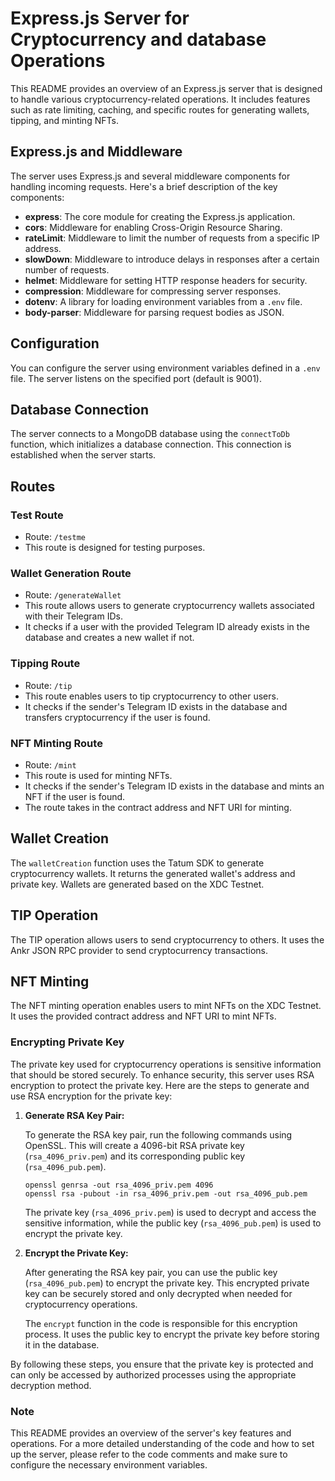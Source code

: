# Express.js Server for Cryptocurrency and database Operations

This README provides an overview of an Express.js server that is designed to handle various cryptocurrency-related operations. It includes features such as rate limiting, caching, and specific routes for generating wallets, tipping, and minting NFTs.

## Express.js and Middleware

The server uses Express.js and several middleware components for handling incoming requests. Here's a brief description of the key components:

- **express**: The core module for creating the Express.js application.
- **cors**: Middleware for enabling Cross-Origin Resource Sharing.
- **rateLimit**: Middleware to limit the number of requests from a specific IP address.
- **slowDown**: Middleware to introduce delays in responses after a certain number of requests.
- **helmet**: Middleware for setting HTTP response headers for security.
- **compression**: Middleware for compressing server responses.
- **dotenv**: A library for loading environment variables from a `.env` file.
- **body-parser**: Middleware for parsing request bodies as JSON.

## Configuration

You can configure the server using environment variables defined in a `.env` file. The server listens on the specified port (default is 9001).

## Database Connection

The server connects to a MongoDB database using the `connectToDb` function, which initializes a database connection. This connection is established when the server starts.

## Routes

### Test Route

- Route: `/testme`
- This route is designed for testing purposes.

### Wallet Generation Route

- Route: `/generateWallet`
- This route allows users to generate cryptocurrency wallets associated with their Telegram IDs.
- It checks if a user with the provided Telegram ID already exists in the database and creates a new wallet if not.

### Tipping Route

- Route: `/tip`
- This route enables users to tip cryptocurrency to other users.
- It checks if the sender's Telegram ID exists in the database and transfers cryptocurrency if the user is found.

### NFT Minting Route

- Route: `/mint`
- This route is used for minting NFTs.
- It checks if the sender's Telegram ID exists in the database and mints an NFT if the user is found.
- The route takes in the contract address and NFT URI for minting.

## Wallet Creation

The `walletCreation` function uses the Tatum SDK to generate cryptocurrency wallets. It returns the generated wallet's address and private key. Wallets are generated based on the XDC Testnet.

## TIP Operation

The TIP operation allows users to send cryptocurrency to others. It uses the Ankr JSON RPC provider to send cryptocurrency transactions.

## NFT Minting

The NFT minting operation enables users to mint NFTs on the XDC Testnet. It uses the provided contract address and NFT URI to mint NFTs.


### Encrypting Private Key

The private key used for cryptocurrency operations is sensitive information that should be stored securely. To enhance security, this server uses RSA encryption to protect the private key. Here are the steps to generate and use RSA encryption for the private key:

1. **Generate RSA Key Pair:**

    To generate the RSA key pair, run the following commands using OpenSSL. This will create a 4096-bit RSA private key (`rsa_4096_priv.pem`) and its corresponding public key (`rsa_4096_pub.pem`).

    ```shell
    openssl genrsa -out rsa_4096_priv.pem 4096
    openssl rsa -pubout -in rsa_4096_priv.pem -out rsa_4096_pub.pem
    ```

    The private key (`rsa_4096_priv.pem`) is used to decrypt and access the sensitive information, while the public key (`rsa_4096_pub.pem`) is used to encrypt the private key.

2. **Encrypt the Private Key:**

    After generating the RSA key pair, you can use the public key (`rsa_4096_pub.pem`) to encrypt the private key. This encrypted private key can be securely stored and only decrypted when needed for cryptocurrency operations.

    The `encrypt` function in the code is responsible for this encryption process. It uses the public key to encrypt the private key before storing it in the database.

By following these steps, you ensure that the private key is protected and can only be accessed by authorized processes using the appropriate decryption method.

### Note

This README provides an overview of the server's key features and operations. For a more detailed understanding of the code and how to set up the server, please refer to the code comments and make sure to configure the necessary environment variables.